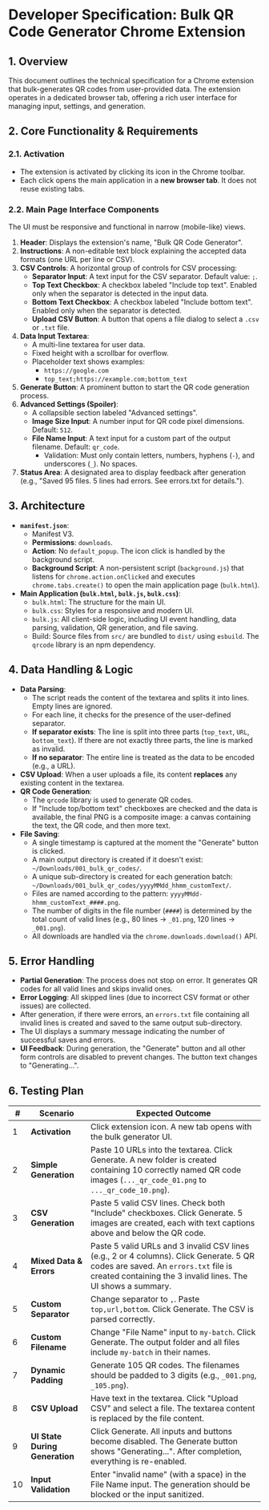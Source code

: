 # Developer Specification: Bulk QR Code Generator Chrome Extension

## 1. Overview

This document outlines the technical specification for a Chrome extension that bulk-generates QR codes from user-provided data. The extension operates in a dedicated browser tab, offering a rich user interface for managing input, settings, and generation.

## 2. Core Functionality & Requirements

### 2.1. Activation
- The extension is activated by clicking its icon in the Chrome toolbar.
- Each click opens the main application in a **new browser tab**. It does not reuse existing tabs.

### 2.2. Main Page Interface Components
The UI must be responsive and functional in narrow (mobile-like) views.

1.  **Header**: Displays the extension's name, "Bulk QR Code Generator".
2.  **Instructions**: A non-editable text block explaining the accepted data formats (one URL per line or CSV).
3.  **CSV Controls**: A horizontal group of controls for CSV processing:
    - **Separator Input**: A text input for the CSV separator. Default value: `;`.
    - **Top Text Checkbox**: A checkbox labeled "Include top text". Enabled only when the separator is detected in the input data.
    - **Bottom Text Checkbox**: A checkbox labeled "Include bottom text". Enabled only when the separator is detected.
    - **Upload CSV Button**: A button that opens a file dialog to select a `.csv` or `.txt` file.
4.  **Data Input Textarea**:
    - A multi-line textarea for user data.
    - Fixed height with a scrollbar for overflow.
    - Placeholder text shows examples:
        - `https://google.com`
        - `top_text;https://example.com;bottom_text`
5.  **Generate Button**: A prominent button to start the QR code generation process.
6.  **Advanced Settings (Spoiler)**:
    - A collapsible section labeled "Advanced settings".
    - **Image Size Input**: A number input for QR code pixel dimensions. Default: `512`.
    - **File Name Input**: A text input for a custom part of the output filename. Default: `qr_code`.
        - Validation: Must only contain letters, numbers, hyphens (`-`), and underscores (`_`). No spaces.
7.  **Status Area**: A designated area to display feedback after generation (e.g., "Saved 95 files. 5 lines had errors. See errors.txt for details.").

## 3. Architecture

- **`manifest.json`**:
    - Manifest V3.
    - **Permissions**: `downloads`.
    - **Action**: No `default_popup`. The icon click is handled by the background script.
    - **Background Script**: A non-persistent script (`background.js`) that listens for `chrome.action.onClicked` and executes `chrome.tabs.create()` to open the main application page (`bulk.html`).
- **Main Application (`bulk.html`, `bulk.js`, `bulk.css`)**:
    - `bulk.html`: The structure for the main UI.
    - `bulk.css`: Styles for a responsive and modern UI.
    - `bulk.js`: All client-side logic, including UI event handling, data parsing, validation, QR generation, and file saving.
    - Build: Source files from `src/` are bundled to `dist/` using `esbuild`. The `qrcode` library is an npm dependency.

## 4. Data Handling & Logic

- **Data Parsing**:
    - The script reads the content of the textarea and splits it into lines. Empty lines are ignored.
    - For each line, it checks for the presence of the user-defined separator.
    - **If separator exists**: The line is split into three parts (`top_text`, `URL`, `bottom_text`). If there are not exactly three parts, the line is marked as invalid.
    - **If no separator**: The entire line is treated as the data to be encoded (e.g., a URL).
- **CSV Upload**: When a user uploads a file, its content **replaces** any existing content in the textarea.
- **QR Code Generation**:
    - The `qrcode` library is used to generate QR codes.
    - If "Include top/bottom text" checkboxes are checked and the data is available, the final PNG is a composite image: a canvas containing the text, the QR code, and then more text.
- **File Saving**:
    - A single timestamp is captured at the moment the "Generate" button is clicked.
    - A main output directory is created if it doesn't exist: `~/Downloads/001_bulk_qr_codes/`.
    - A unique sub-directory is created for each generation batch: `~/Downloads/001_bulk_qr_codes/yyyyMMdd_hhmm_customText/`.
    - Files are named according to the pattern: `yyyyMMdd-hhmm_customText_####.png`.
    - The number of digits in the file number (`####`) is determined by the total count of valid lines (e.g., 80 lines -> `_01.png`, 120 lines -> `_001.png`).
    - All downloads are handled via the `chrome.downloads.download()` API.

## 5. Error Handling

- **Partial Generation**: The process does not stop on error. It generates QR codes for all valid lines and skips invalid ones.
- **Error Logging**: All skipped lines (due to incorrect CSV format or other issues) are collected.
- After generation, if there were errors, an `errors.txt` file containing all invalid lines is created and saved to the same output sub-directory.
- The UI displays a summary message indicating the number of successful saves and errors.
- **UI Feedback**: During generation, the "Generate" button and all other form controls are disabled to prevent changes. The button text changes to "Generating...".

## 6. Testing Plan

| # | Scenario                                       | Expected Outcome                                                                                                                            |
|---|------------------------------------------------|---------------------------------------------------------------------------------------------------------------------------------------------|
| 1 | **Activation**                                 | Click extension icon. A new tab opens with the bulk generator UI.                                                                           |
| 2 | **Simple Generation**                          | Paste 10 URLs into the textarea. Click Generate. A new folder is created containing 10 correctly named QR code images (`..._qr_code_01.png` to `..._qr_code_10.png`). |
| 3 | **CSV Generation**                             | Paste 5 valid CSV lines. Check both "Include" checkboxes. Click Generate. 5 images are created, each with text captions above and below the QR code. |
| 4 | **Mixed Data & Errors**                        | Paste 5 valid URLs and 3 invalid CSV lines (e.g., 2 or 4 columns). Click Generate. 5 QR codes are saved. An `errors.txt` file is created containing the 3 invalid lines. The UI shows a summary. |
| 5 | **Custom Separator**                           | Change separator to `,`. Paste `top,url,bottom`. Click Generate. The CSV is parsed correctly.                                               |
| 6 | **Custom Filename**                            | Change "File Name" input to `my-batch`. Click Generate. The output folder and all files include `my-batch` in their names.                  |
| 7 | **Dynamic Padding**                            | Generate 105 QR codes. The filenames should be padded to 3 digits (e.g., `_001.png`, `_105.png`).                                           |
| 8 | **CSV Upload**                                 | Have text in the textarea. Click "Upload CSV" and select a file. The textarea content is replaced by the file content.                      |
| 9 | **UI State During Generation**                 | Click Generate. All inputs and buttons become disabled. The Generate button shows "Generating...". After completion, everything is re-enabled. |
| 10| **Input Validation**                           | Enter "invalid name" (with a space) in the File Name input. The generation should be blocked or the input sanitized.                        |